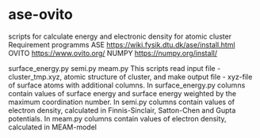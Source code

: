 # ase-ovito
scripts for calculate energy and electronic density for atomic cluster
Requirement programms
ASE 
https://wiki.fysik.dtu.dk/ase/install.html
OVITO
https://www.ovito.org/
NUMPY
https://numpy.org/install/

surface_energy.py
semi.py
meam.py
This scripts read input file - cluster_tmp.xyz, atomic structure of cluster, and make output file - xyz-file of surface atoms with additional columns. 
In surface_energy.py columns contain values of surface energy and surface energy weighted by the maximum coordination number.
In semi.py columns contain values of electron density, calculated in Finnis-Sinclair, Satton-Chen and Gupta potentials.
In meam.py columns contain values of electron density, calculated in MEAM-model

